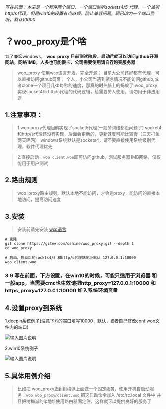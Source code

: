  _写在前面：本来是一个程序两个端口，一个端口监听sockets4/5 代理，一个监听http/s代理，但是win10的设置有点麻烦，防止兼容问题，现已改为一个端口监听，默认10000_ 

# ？woo_proxy是个啥
为了兼容windows，
**woo_proxy 目前测试阶段，启动后就可以访问github开源网站，网络1MB，人多也可能很卡，公司需要使用请自行购买服务器**
>woo_proxy 使用woo语言开发，完全开源；
>目前大公司还好都有代理，可以直接访问github网页；
>个人，小公司当遇到紧急情况不能访问github,或者clone一个项目几kb每秒的速度，那真的时热锅上的蚂蚁了
>woo_proxy实现socket4/5 http/s代理的代码逻辑，给需要的人使用，请勿用于非法用途

## 1.注意事项：
>1.woo proxy代理目前实现了socket5代理(一般的网络都没问题了)
socket4和http/s代理还没有实现，后面会更新的，更新速度可能比较慢（三天打鱼两天晒网）
windows系统默认是sockets4，请不要直接使用系统级别代理，软件代理优先

>2.直接启动：`woo client.woo`即可访问github，测试服务器1MB网络，仅仅能用于用户测试

## 2.路由规则
>woo_proxy路由规则，默认本地不能访问，才会走proxy，能访问的直接本地访问，提高访问速度

## 3.安装
>安装前请先安装 [woo语言](https://www.kancloud.cn/oshine/passerbyab/2121071)
```woo|lua
# 克隆
git clone https://gitee.com/oshine/woo_proxy.git --depth 1
cd woo_proxy

# 启动，启动后的sockts4/5 和http/s代理端地址默认 127.0.0.1:10000
woo client.woo
```

### 3.9 写在前面，下方设置，在win10的时候，可能只适用于浏览器 和一般app，当需要cmd也生效请把http_proxy=127.0.0.1:10000 和 https_proxy=127.0.0.1:10000 加入系统环境变量

## 4.设置proxy到系统
1.deepin系统例子(注意下方的端口填写10000，默认，或者自己修改conf.woo文件内的端口)

![输入图片说明](https://gitee.com/oshine/woo_proxy/raw/master/deepin-set-proxy.png "在这里输入图片标题")

2.win10系统例子

![输入图片说明](https://gitee.com/oshine/woo_proxy/raw/master/win10-set-proxy.png "在这里输入图片标题")

## 5.具体用例介绍
>比如把 woo_proxy放到树梅派上面做一个固定服务，使用开机自启动服务：`woo woo_proxy/client.woo`,把这启动命令加入 /etc/rc.local 文件中
>并且把树梅派的ip地址使用路由器固定住，这样就可以提供良好的服务了